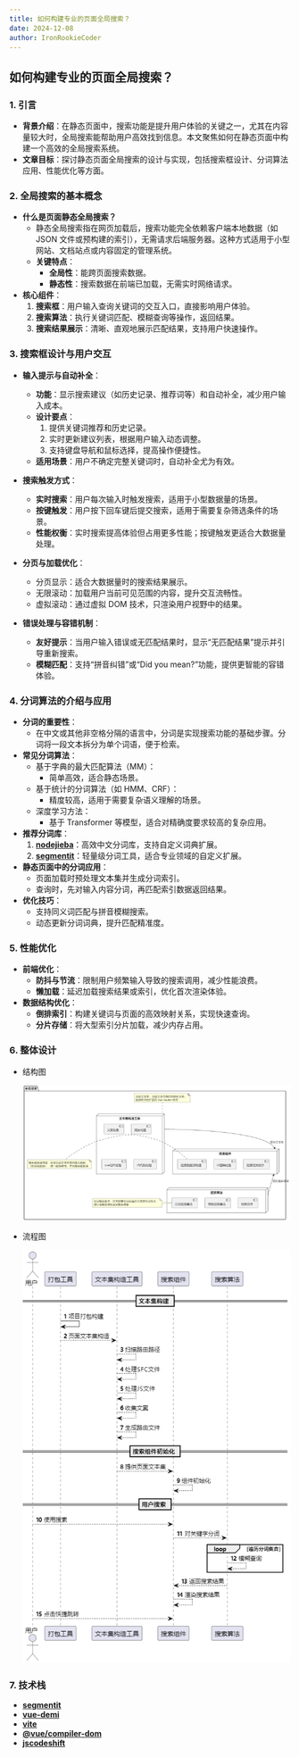 ```yaml
---
title: 如何构建专业的页面全局搜索？
date: 2024-12-08
author: IronRookieCoder
---
```


## 如何构建专业的页面全局搜索？

### 1. 引言

- **背景介绍**：在静态页面中，搜索功能是提升用户体验的关键之一，尤其在内容量较大时，全局搜索能帮助用户高效找到信息。本文聚焦如何在静态页面中构建一个高效的全局搜索系统。
- **文章目标**：探讨静态页面全局搜索的设计与实现，包括搜索框设计、分词算法应用、性能优化等方面。

### 2. 全局搜索的基本概念

- **什么是页面静态全局搜索？**
  - 静态全局搜索指在网页加载后，搜索功能完全依赖客户端本地数据（如 JSON 文件或预构建的索引），无需请求后端服务器。这种方式适用于小型网站、文档站点或内容固定的管理系统。
  - **关键特点**：
    - **全局性**：能跨页面搜索数据。
    - **静态性**：搜索数据在前端已加载，无需实时网络请求。
- **核心组件**：
  1. **搜索框**：用户输入查询关键词的交互入口，直接影响用户体验。
  2. **搜索算法**：执行关键词匹配、模糊查询等操作，返回结果。
  3. **搜索结果展示**：清晰、直观地展示匹配结果，支持用户快速操作。

### 3. 搜索框设计与用户交互

- **输入提示与自动补全**：
  - **功能**：显示搜索建议（如历史记录、推荐词等）和自动补全，减少用户输入成本。
  - **设计要点**：
    1. 提供关键词推荐和历史记录。
    2. 实时更新建议列表，根据用户输入动态调整。
    3. 支持键盘导航和鼠标选择，提高操作便捷性。
  - **适用场景**：用户不确定完整关键词时，自动补全尤为有效。
- **搜索触发方式**：

  - **实时搜索**：用户每次输入时触发搜索，适用于小型数据量的场景。
  - **按键触发**：用户按下回车键后提交搜索，适用于需要复杂筛选条件的场景。
  - **性能权衡**：实时搜索提高体验但占用更多性能；按键触发更适合大数据量处理。

- **分页与加载优化**：

  - 分页显示：适合大数据量时的搜索结果展示。
  - 无限滚动：加载用户当前可见范围的内容，提升交互流畅性。
  - 虚拟滚动：通过虚拟 DOM 技术，只渲染用户视野中的结果。

- **错误处理与容错机制**：
  - **友好提示**：当用户输入错误或无匹配结果时，显示“无匹配结果”提示并引导重新搜索。
  - **模糊匹配**：支持“拼音纠错”或“Did you mean?”功能，提供更智能的容错体验。

### 4. 分词算法的介绍与应用

- **分词的重要性**：
  - 在中文或其他非空格分隔的语言中，分词是实现搜索功能的基础步骤。分词将一段文本拆分为单个词语，便于检索。
- **常见分词算法**：
  - 基于字典的最大匹配算法（MM）：
    - 简单高效，适合静态场景。
  - 基于统计的分词算法（如 HMM、CRF）：
    - 精度较高，适用于需要复杂语义理解的场景。
  - 深度学习方法：
    - 基于 Transformer 等模型，适合对精确度要求较高的复杂应用。
- **推荐分词库**：
  1. **[nodejieba](https://www.npmjs.com/package/nodejieba)**：高效中文分词库，支持自定义词典扩展。
  2. **[segmentit](https://www.npmjs.com/package/segmentit)**：轻量级分词工具，适合专业领域的自定义扩展。
- **静态页面中的分词应用**：
  - 页面加载时预处理文本集并生成分词索引。
  - 查询时，先对输入内容分词，再匹配索引数据返回结果。
- **优化技巧**：
  - 支持同义词匹配与拼音模糊搜索。
  - 动态更新分词词典，提升匹配精准度。

### 5. 性能优化

- **前端优化**：
  - **防抖与节流**：限制用户频繁输入导致的搜索调用，减少性能浪费。
  - **懒加载**：延迟加载搜索结果或索引，优化首次渲染体验。
- **数据结构优化**：
  - **倒排索引**：构建关键词与页面的高效映射关系，实现快速查询。
  - **分片存储**：将大型索引分片加载，减少内存占用。

### 6. 整体设计

- 结构图

  ![image-20241208222742157](./images/结构图.png)

- 流程图

  ![image-20241208222721027](./images/流程图.png)

### 7. 技术栈

- **[segmentit](https://www.npmjs.com/package/segmentit)**
- **[vue-demi](https://www.npmjs.com/package/vue-demi)**
- **[vite](https://www.npmjs.com/package/vite)**
- **[@vue/compiler-dom](https://www.npmjs.com/package/@vue/compiler-dom)**
- **[jscodeshift](https://www.npmjs.com/package/jscodeshift)**
